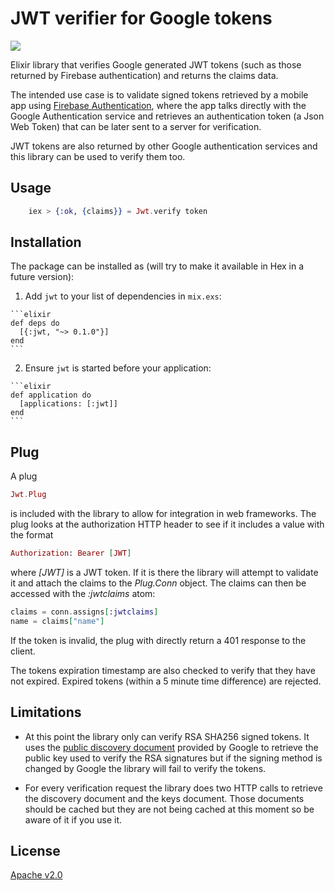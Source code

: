 
# JWT verifier for Google tokens

![](https://api.travis-ci.org/amezcua/jwt-google-tokens.svg?branch=master)

Elixir library that verifies Google generated JWT tokens (such as those returned by Firebase authentication) and returns the claims data.

The intended use case is to validate signed tokens retrieved by a mobile app using [Firebase Authentication](https://firebase.google.com/docs/auth/), where the app talks directly with the Google Authentication service and retrieves an authentication token (a Json Web Token) that can be later sent to a server for verification.  

JWT tokens are also returned by other Google authentication services and this library can be used to verify them too. 

## Usage

```elixir
    iex > {:ok, {claims}} = Jwt.verify token
```

## Installation

The package can be installed as (will try to make it available in Hex in a future version):

  1. Add `jwt` to your list of dependencies in `mix.exs`:

    ```elixir
    def deps do
      [{:jwt, "~> 0.1.0"}]
    end
    ```

  2. Ensure `jwt` is started before your application:

    ```elixir
    def application do
      [applications: [:jwt]]
    end
    ```

## Plug

A plug 

```elixir
Jwt.Plug
```

is included with the library to allow for integration in web frameworks. The plug looks at the authorization HTTP header to see if it includes a value with the format

```elixir
Authorization: Bearer [JWT]
```

where *[JWT]* is a JWT token. If it is there the library will attempt to validate it and attach the claims to the *Plug.Conn* object. The claims can then be accessed with the *:jwtclaims* atom:

```elixir
claims = conn.assigns[:jwtclaims]
name = claims["name"]
```

If the token is invalid, the plug with directly return a 401 response to the client.

The tokens expiration timestamp are also checked to verify that they have not expired. Expired tokens (within a 5 minute time difference) are rejected.

## Limitations

* At this point the library only can verify RSA SHA256 signed tokens. It uses the [public discovery document](https://developers.google.com/identity/protocols/OpenIDConnect#discovery) provided by Google to retrieve the public key used to verify the RSA signatures but if the signing method is changed by Google the library will fail to verify the tokens.

* For every verification request the library does two HTTP calls to retrieve the discovery document and the keys document. Those documents should be cached but they are not being cached at this moment so be aware of it if you use it.

## License

[Apache v2.0](https://opensource.org/licenses/Apache-2.0)